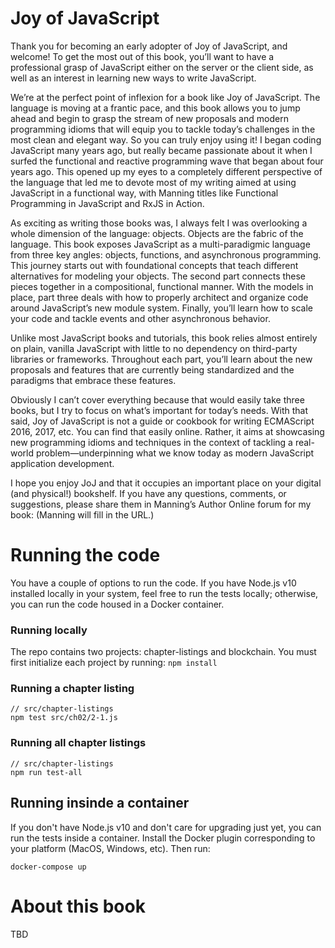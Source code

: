 # Joy of JavaScript
Thank you for becoming an early adopter of Joy of JavaScript, and welcome! To get the most out of this book, you’ll want to have a professional grasp of JavaScript either  on the server or the client side, as well as an interest in learning new ways to write JavaScript.

We’re at the perfect point of inflexion for a book like Joy of JavaScript. The language is moving at a frantic pace, and this book allows you to jump ahead and begin to grasp the stream of new proposals and modern programming idioms that will equip you to tackle today’s challenges in the most clean and elegant way. So you can truly enjoy using it!
I began coding JavaScript many years ago, but really became passionate about it when I surfed the functional and reactive programming wave that began about four years ago. This opened up my eyes to a completely different perspective of the language that led me to devote most of my writing aimed at using JavaScript in a functional way, with Manning titles like Functional Programming in JavaScript and RxJS in Action.

As exciting as writing those books was, I always felt I was overlooking a whole dimension of the language: objects. Objects are the fabric of the language. This book exposes JavaScript as a multi-paradigmic language from three key angles: objects, functions, and asynchronous programming. This journey starts out with foundational concepts that teach different alternatives for modeling your objects. The second part connects these pieces together in a compositional, functional manner. With the models in place, part three deals with how to properly architect and organize code around JavaScript’s new module system. Finally, you’ll learn how to scale your code and tackle events and other asynchronous behavior.

Unlike most JavaScript books and tutorials, this book relies almost entirely on plain, vanilla JavaScript with little to no dependency on third-party libraries or frameworks. Throughout each part, you’ll learn about the new proposals and features that are currently being standardized and the paradigms that embrace these features.

Obviously I can’t cover everything because that would easily take three books, but I try to focus on what’s important for today’s needs. With that said, Joy of JavaScript is not a guide or cookbook for writing ECMAScript 2016, 2017, etc. You can find that easily online. Rather, it aims at showcasing new programming idioms and techniques in the context of tackling a real-world problem—underpinning what we know today as modern JavaScript application development. 

I hope you enjoy JoJ and that it occupies an important place on your digital (and physical!) bookshelf. If you have any questions, comments, or suggestions, please share them in Manning’s Author Online forum for my book: (Manning will fill in the URL.)


# Running the code
You have a couple of options to run the code. If you have Node.js v10 installed locally in your system, feel free to run the tests locally; otherwise, you can run the code housed in a Docker container.

### Running locally

The repo contains two projects: chapter-listings and blockchain. You must first initialize each project by running: `npm install`

### Running a chapter listing
~~~
// src/chapter-listings
npm test src/ch02/2-1.js
~~~

### Running all chapter listings
~~~
// src/chapter-listings
npm run test-all
~~~

## Running insinde a container

If you don't have Node.js v10 and don't care for upgrading just yet, you can run the tests inside a container. Install the Docker plugin corresponding to your platform (MacOS, Windows, etc). Then run: 

```
docker-compose up
```

# About this book
TBD
